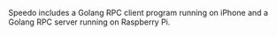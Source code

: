 Speedo includes a Golang RPC client program running on iPhone and a Golang RPC server running on Raspberry Pi.
